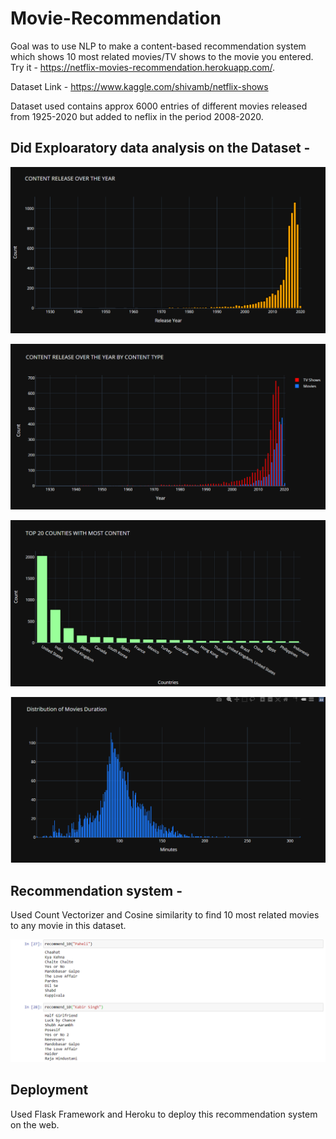 # Movie-Recommendation

Goal was to use NLP to make a content-based recommendation system which shows 10 most related movies/TV shows to the movie you entered. Try it - https://netflix-movies-recommendation.herokuapp.com/.

Dataset Link - https://www.kaggle.com/shivamb/netflix-shows

Dataset used contains approx 6000 entries of different movies released from 1925-2020 but added to neflix in the period 2008-2020.

## Did Exploaratory data analysis on the Dataset - 

![](Images/Content_release_over_years.png)

![](Images/Content_type.png)

![](Images/Country.png)

![](Images/Duration.png)

## Recommendation system - 

Used Count Vectorizer and Cosine similarity to find 10 most related movies to any movie in this dataset.

![](Images/Recommendations.png)

## Deployment
Used Flask Framework and Heroku to deploy this recommendation system on the web.
